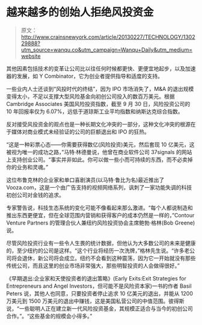 # 越来越多的创始人拒绝风投资金

> 原文：<http://www.crainsnewyork.com/article/20130227/TECHNOLOGY/130229888?utm_source=wanqu.co&utm_campaign=Wanqu+Daily&utm_medium=website>

其他因素包括技术的变革让公司比以往任何时候都更快、更便宜地起步，以及加速器的发展，如 Y Combinator，它为创业者提供指导和适度的支持。

一些业内人士还谈到“风投时代的终结”，因为 IPO 市场消失了，M&A 的退出规模变得太小，不足以支撑大型风险基金向初创公司投入的数百万美元。根据 Cambridge Associates 美国风险投资指数，截至 9 月 30 日，风险投资公司的 10 年回报率仅为 6.07%，远低于道琼斯工业平均指数和纳斯达克综合指数。

反对接受风投资金的观点也是一种长期文化冲突的一部分，这种文化冲突的根源在于媒体对商业模式未经验证的公司的巨额退出和 IPO 的狂热。

“这是一种彩票心态——你需要获得数亿(风险投资)美元，然后套现 10 亿美元，这被视为唯一的成功之路，”马特·林德曼说，他曾在商业软件公司 37signals 的网站上支持创业公司。“事实并非如此。你可以做一些小而可持续的东西，而不必卖掉你的业务和灵魂。”

这位布鲁克林的企业家和单口喜剧演员(以马特·鲁比为名)最近推出了 Vooza.com，这是一个由广告支持的视频网络系列，讽刺了一家功能失调的科技初创公司对金钱的追求。

专家警告说，科技生态系统的变化可能不像看起来那么激进。“每个人都说制造和推出东西更便宜，但在全球范围内营销和获得客户的成本仍然是一样的，”Contour Venture Partners 的管理合伙人兼纽约风险投资协会主席鲍勃·格林(Bob Greene)说。

尽管风险投资行业有一些令人生畏的统计数据，但他认为大多数公司的未来是健康的，至少纽约的公司是这样。“这个行业将经历一次洗牌，”格林先生说。“许多老公司将会退休，新公司将会成立。纽约不会看到这种震荡，因为它一开始就没有那些传统公司，而且这里的创业市场非常强大，那些明智投资的人会做得很好。”

《早期退出:企业家和天使投资者的退出策略》(Early Exits:Exit Strategies for Entrepreneurs and Angel Investors，但可能不是风险资本家)一书的作者 Basil Peters 说，其他人也同意，只要投资者停止追求 10 亿美元的退出，并能从 1200 万美元到 1500 万美元的退出中赚钱，这是美国私营公司的中值范围。彼得斯说，“一些聪明人正在建立新一代风险投资基金，其规模正适合与当今的初创公司合作。”。“这些基金的规模会小得多。”
